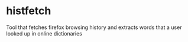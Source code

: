 # histfetch
Tool that fetches firefox browsing history and extracts words that a user looked up in online dictionaries
